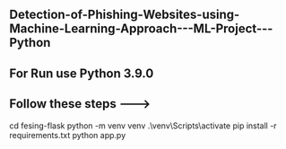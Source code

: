 ## Detection-of-Phishing-Websites-using-Machine-Learning-Approach---ML-Project---Python
## For Run use Python 3.9.0 
## Follow these steps --->
cd fesing-flask
python -m venv venv
.\venv\Scripts\activate
pip install -r requirements.txt
python app.py
